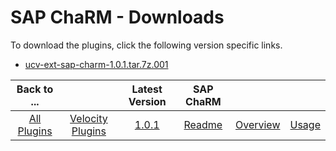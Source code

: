 
# SAP ChaRM - Downloads

To download the plugins, click the following version specific links.
- [ucv-ext-sap-charm-1.0.1.tar.7z.001](https://raw.githubusercontent.com/UrbanCode/IBM-UCV-PLUGINS/main/files/ucv-ext-sap-charm/ucv-ext-sap-charm%3A1.0.1.tar.7z.001)


|Back to ...||Latest Version|SAP ChaRM |||
| :---: | :---: | :---: | :---: | :---: | :---: |
|[All Plugins](../../index.md)|[Velocity Plugins](../README.md)|[1.0.1](https://raw.githubusercontent.com/UrbanCode/IBM-UCV-PLUGINS/main/files/ucv-ext-sap-charm/ucv-ext-sap-charm%3A1.0.1.tar.7z.001)|[Readme](README.md)|[Overview](overview.md)|[Usage](usage.md)|
